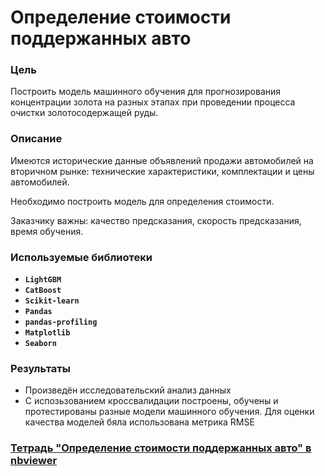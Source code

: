 # Определение стоимости поддержанных авто

### Цель

Построить модель машинного обучения для прогнозирования концентрации золота на разных этапах при проведении процесса очистки золотосодержащей руды.

### Описание

Имеются исторические данные объявлений продажи автомобилей на вторичном рынке: технические характеристики, комплектации и цены автомобилей. 

Необходимо построить модель для определения стоимости. 

Заказчику важны: качество предсказания, скорость предсказания, время обучения.
  
### Используемые библиотеки
- **`LightGBM`**
- **`CatBoost`**
- **`Scikit-learn`**
- **`Pandas`**
- **`pandas-profiling`**
- **`Matplotlib`**
- **`Seaborn`**

### Результаты
- Произведён исследовательский анализ данных
- С испозьзованием кроссвалидации построены, обучены и протестированы разные модели машинного обучения. Для оценки качества моделей бяла использована метрика RMSE

### [Тетрадь "Определение стоимости поддержанных авто" в nbviewer](https://nbviewer.org/github/hairymax/Yandex.Practicum.DataScience/blob/main/10%20%D0%9E%D0%BF%D1%80%D0%B5%D0%B4%D0%B5%D0%BB%D0%B5%D0%BD%D0%B8%D0%B5%20%D1%81%D1%82%D0%BE%D0%B8%D0%BC%D0%BE%D1%81%D1%82%D0%B8%20%D0%BF%D0%BE%D0%B4%D0%B4%D0%B5%D1%80%D0%B6%D0%B0%D0%BD%D0%BD%D1%8B%D1%85%20%D0%B0%D0%B2%D1%82%D0%BE/project10.ipynb)
